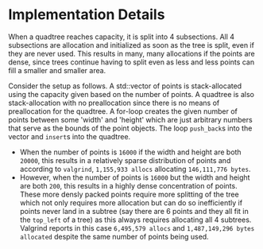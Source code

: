 # Implementation Details

When a quadtree reaches capacity, it is split into 4 subsections. All 4
subsections are allocation and initialized as soon as the tree is split,
even if they are never used. This results in many, many allocations
if the points are dense, since trees continue having to split even
as less and less points can fill a smaller and smaller area.

Consider the setup as follows.
A std::vector of points is stack-allocated using the capacity given based
on the number of points. A quadtree is also stack-allocation with no
preallocation since there is no means of preallocation for the quadtree.
A for-loop creates the given number of points between some 'width' and 'height'
which are just arbitrary numbers that serve as the bounds of the point objects.
The loop `push_back`s into the vector and `insert`s into the quadtree.


 - When the number of points is `16000` if the width and height are both `20000`, this
 results in a relatively sparse distribution of points and according to `valgrind`, `1,155,933 allocs` allocating `146,111,776 bytes`.
 - However, when the number of points is `16000` but the width and height are both `200`,
 this results in a highly dense concentration of points. These more densly packed points
 require more splitting of the tree which not only requires more allocation but can do so
 inefficiently if points never land in a subtree (say there are 6 points and they all fit in the
 `top_left` of a tree) as this always requires allocating all 4 subtrees. Valgrind reports
 in this case `6,495,579 allocs` and `1,487,149,296 bytes allocated` despite the same number of points
 being used.
